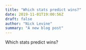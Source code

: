 ```yaml
---
title: "Which stats predict wins?"
date: 2019-11-01T19:00:56Z
draft: false
author: "Nick Levine"
summary: "A new blog post"
---
```


Which stats predict wins? 